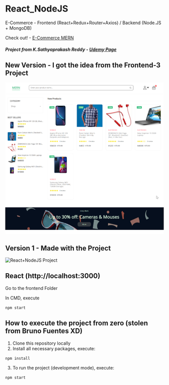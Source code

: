 # React_NodeJS
 
E-Commerce - Frontend (React+Redux+Router+Axios) / Backend (Node.JS + MongoDB)

Check out! - [E-Commerce MERN](https://mern-app-n7d5.onrender.com/)
##### Project from K.Sathyaprakash Reddy - [Udemy Page](https://www.udemy.com/course/mern-stack-ecommerce-app-reactreduxnodeexpressmongo-db/)

## New Version - I got the idea from the Frontend-3 Project 
<img src="https://github.com/NakkaGS/React_NodeJS/blob/main/frontend/public/images/NodeJS_React.png" alt="React+NodeJS Project New Front" width=800px >

## Version 1 - Made with the Project
![React+NodeJS Project](https://i.ibb.co/yXKBYHJ/2022-12-18-20-49-00-React-App.png)

## React (http://localhost:3000)
 
Go to the frontend Folder
 
In CMD, execute

```
npm start
```
 
## How to execute the project from zero (stolen from Bruno Fuentes XD)

1. Clone this repository locally
2. Install all necessary packages, execute:

```
npm install
```

3. To run the project (development mode), execute:

```
npm start
